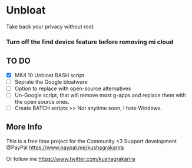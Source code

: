 # Unbloat
Take back your privacy without root

### Turn off the find device feature before removing mi cloud

## TO DO
- [x] MIUI 10 Unbloat BASH script
- [ ] Seprate the Google bloatware
- [ ] Option to replace with open-source alternatives
- [ ] Un-Google script, that will remove most g-apps and replace them with the open source ones.
- [ ] Create BATCH scripts >> Not anytime soon, I hate Windows.

## More Info
This is a free time project for the Community <3
Support development @PayPal
https://www.paypal.me/kushagrakarira

Or follow me https://www.twitter.com/kushagrakarira

